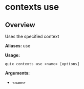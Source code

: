 # contexts use

## Overview

Uses the specified context

**Aliases:** use

**Usage:**

```
quix contexts use <name> [options]
```

**Arguments:**

- `<name>`

